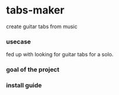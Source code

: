 # tabs-maker
create guitar tabs from music 

### usecase
fed up with looking for guitar tabs for a solo. 

### goal of the project 

### install guide
